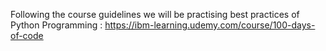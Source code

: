 Following the course guidelines we will be practising best practices of Python Programming : https://ibm-learning.udemy.com/course/100-days-of-code
